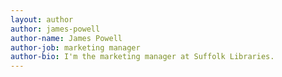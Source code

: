 ```yaml
---
layout: author
author: james-powell
author-name: James Powell
author-job: marketing manager
author-bio: I'm the marketing manager at Suffolk Libraries.
---
```

